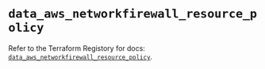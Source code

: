 # `data_aws_networkfirewall_resource_policy`

Refer to the Terraform Registory for docs: [`data_aws_networkfirewall_resource_policy`](https://registry.terraform.io/providers/hashicorp/aws/4.67.0/docs/data-sources/networkfirewall_resource_policy).
